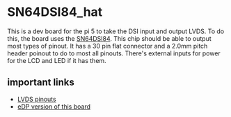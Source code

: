 # SN64DSI84_hat
This is a dev board for the pi 5 to take the DSI input and output LVDS.  To do this, the board uses the [SN64DSI84](SN65DSI84).  This chip should be able to output most types of pinout.  It has a 30 pin flat connector and a 2.0mm pitch header poinout to do to most all pinouts.  There's external inputs for power for the LCD and LED if it has them.  


## important links
* [LVDS pinouts](https://hackaday.io/project/179868-all-about-laptop-display-reuse/log/193081-common-lvds-laptop-panel-pinouts)
* [eDP version of this board](https://github.com/brendena/SN65DSI86_hat)